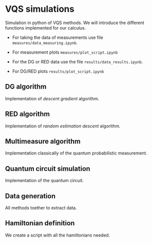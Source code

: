 # VQS simulations
Simulation in python of VQS methods. We will introduce the different functions implemented for our calculus.

* For taking the data of measurements use file `measures/data_measuring.ipynb`.
* For measurement plots `measures/plot_script.ipynb`

* For the DG or RED data use the file `results/data_results.ipynb`.
* For DG/RED plots `results/plot_script.ipynb`

## DG algorithm 
Implementation of *descent gradient* algorithm.

## RED algorithm 
Implementation of *random estimation descent* algorithm.

## Multimeasure algorithm
Implementation classically of the quantum probabilistic measurement.

## Quantum circuit simulation
Implementation of the quantum circuit.

## Data generation
All methods toether to extract data.

## Hamiltonian definition
We create a script with all the hamiltonians needed.
